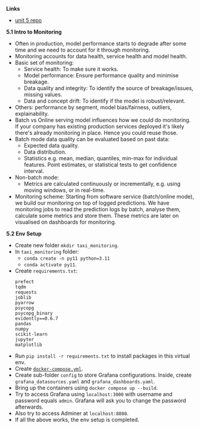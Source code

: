**Links**
* [unit 5 repo]()

**5.1 Intro to Monitoring**
* Often in production, model performance starts to degrade after some time and we need to account for it through monitoring.
* Monitoring accounts for data health, service health and model health.
* Basic set of monitoring:
    * Service health: To make sure it works.
    * Model performance: Ensure performance quality and minimise breakage.
    * Data quality and integrity: To identify the source of breakage/issues, missing values.
    * Data and concept drift: To identify if the model is robust/relevant.
* Others: performance by segment, model bias/fairness, outliers, explainability.
* Batch vs Online serving model influences how we could do monitoring. If your company has existing production services deployed it's likely there's already monitoring in place. Hence you could reuse those.
* Batch mode data quality can be evaluated based on past data:
    * Expected data quality.
    * Data distribution.
    * Statistics e.g. mean, median, quantiles, min-max for individual features. Point estimates, or statistical tests to get confidence interval.
* Non-batch mode:
    * Metrics are calculated continuously or incrementally, e.g. using moving windows, or in real-time.
* Monitoring scheme: Starting from software service (batch/online mode), we build our monitoring on top of logged predictions. We have monitoring jobs to read the prediction logs by batch, analyse them, calculate some metrics and store them. These metrics are later on visualised on dashboards for monitoring.

**5.2 Env Setup**
* Create new folder `mkdir taxi_monitoring`.
* In `taxi_monitoring` folder:
    * `conda create -n py11 python=3.11`
    * `conda activate py11`.
* Create `requirements.txt`:
    ```
    prefect
    tqdm
    requests
    joblib
    pyarrow
    psycopg
    psycopg_binary
    evidently==0.6.7
    pandas
    numpy
    scikit-learn
    jupyter
    matplotlib
    ```
* Run `pip install -r requirements.txt` to install packages in this virtual env.
* Create [`docker-compose.yml`]().
* Create sub-folder `config` to store Grafana configurations. Inside, create `grafana_datasources.yaml` and `grafana_dashboards.yaml`.
* Bring up the containers using `docker compose up --build`.
* Try to access Grafana using `localhost:3000` with username and password equals `admin`. Grafana will ask you to change the password afterwards.
* Also try to access Adminer at `localhost:8080`.
* If all the above works, the env setup is completed.


